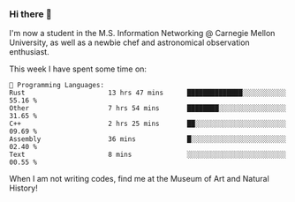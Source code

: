 ### Hi there 👋

I'm now a student in the M.S. Information Networking @ Carnegie Mellon University, as well as a newbie chef and astronomical observation enthusiast. 



<!--START_SECTION:waka-->
This week I have spent some time on: 

```text
💬 Programming Languages: 
Rust                     13 hrs 47 mins      ██████████████░░░░░░░░░░░   55.16 % 
Other                    7 hrs 54 mins       ████████░░░░░░░░░░░░░░░░░   31.65 % 
C++                      2 hrs 25 mins       ██░░░░░░░░░░░░░░░░░░░░░░░   09.69 % 
Assembly                 36 mins             █░░░░░░░░░░░░░░░░░░░░░░░░   02.40 % 
Text                     8 mins              ░░░░░░░░░░░░░░░░░░░░░░░░░   00.55 % 
```


<!--END_SECTION:waka-->

When I am not writing codes, find me at the Museum of Art and Natural History!
